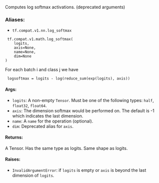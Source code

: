 
Computes log softmax activations. (deprecated arguments)
### Aliases:
- `tf.compat.v1.nn.log_softmax`

```
 tf.compat.v1.math.log_softmax(
    logits,
    axis=None,
    name=None,
    dim=None
)
```

For each batch i and class j we have

```
 logsoftmax = logits - log(reduce_sum(exp(logits), axis))
```
#### Args:
- `logits`: A non-empty `Tensor`. Must be one of the following types: `half`, `float32`, `float64`.
- `axis`: The dimension softmax would be performed on. The default is -1 which indicates the last dimension.
- `name`: A `name` for the operation (optional).
- `dim`: Deprecated alias for `axis`.
#### Returns:

A Tensor. Has the same type as logits. Same shape as logits.
#### Raises:
- `InvalidArgumentError`: if `logits` is empty or `axis` is beyond the last dimension of `logits`.
